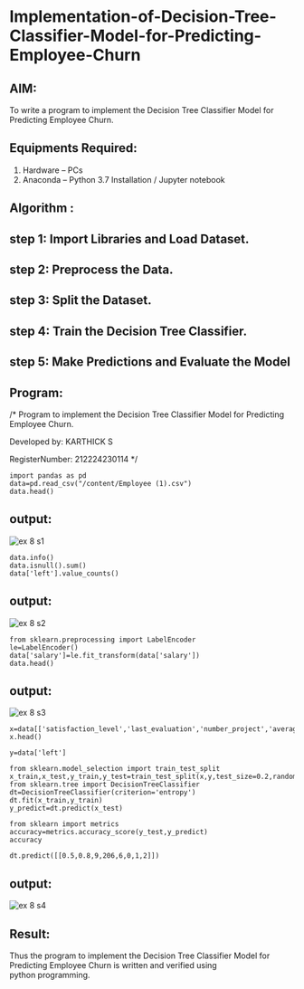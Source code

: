 # Implementation-of-Decision-Tree-Classifier-Model-for-Predicting-Employee-Churn

## AIM:
To write a program to implement the Decision Tree Classifier Model for Predicting Employee Churn.

## Equipments Required:
1. Hardware – PCs
2. Anaconda – Python 3.7 Installation / Jupyter notebook

## Algorithm :

## step 1: Import Libraries and Load Dataset.
## step 2: Preprocess the Data.
## step 3: Split the Dataset.
## step 4: Train the Decision Tree Classifier.
## step 5: Make Predictions and Evaluate the Model

## Program:

/*
Program to implement the Decision Tree Classifier Model for Predicting Employee Churn.

Developed by: KARTHICK S

RegisterNumber: 212224230114
*/

```
import pandas as pd
data=pd.read_csv("/content/Employee (1).csv")
data.head()
```
## output:
![ex 8 s1](https://github.com/user-attachments/assets/fdd15a48-7ba7-4034-9119-44f5a3871f1d)

```
data.info()
data.isnull().sum()
data['left'].value_counts()
```
## output:
![ex 8 s2](https://github.com/user-attachments/assets/96195601-6a32-4a12-b2af-482c03c40ef5)

```
from sklearn.preprocessing import LabelEncoder
le=LabelEncoder()
data['salary']=le.fit_transform(data['salary'])
data.head()
```
## output:
![ex 8 s3](https://github.com/user-attachments/assets/ce1f81a5-f89c-4d83-b8de-33bc219b7995)

```
x=data[['satisfaction_level','last_evaluation','number_project','average_montly_hours','time_spend_company','Work_accident','promotion_last_5years','salary']]
x.head()

y=data['left']

from sklearn.model_selection import train_test_split
x_train,x_test,y_train,y_test=train_test_split(x,y,test_size=0.2,random_state=100)
from sklearn.tree import DecisionTreeClassifier
dt=DecisionTreeClassifier(criterion='entropy')
dt.fit(x_train,y_train)
y_predict=dt.predict(x_test)

from sklearn import metrics
accuracy=metrics.accuracy_score(y_test,y_predict)
accuracy

dt.predict([[0.5,0.8,9,206,6,0,1,2]])
```
## output:
![ex 8 s4](https://github.com/user-attachments/assets/0d0e5669-7119-4ca0-b0f2-db5d0cd0b9b9)


## Result:
Thus the program to implement the  Decision Tree Classifier Model for Predicting Employee Churn is written and verified using python programming.
